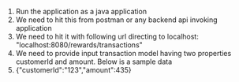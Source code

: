 1. Run the application as a java application
2. We need to hit this from postman or any backend api invoking application
3. We need to hit it with following url directing to localhost: "localhost:8080/rewards/transactions"
4. We need to provide input transaction model having two properties customerId and amount. Below is a sample data
5. {"customerId":"123","amount":435}
